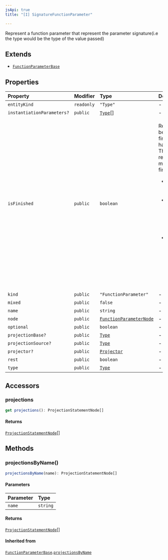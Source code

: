 ```yaml
---
jsApi: true
title: "[I] SignatureFunctionParameter"

---
```

Represent a function parameter that represent the parameter signature(i.e the type would be the type of the value passed)

## Extends

- [`FunctionParameterBase`](FunctionParameterBase.md)

## Properties

| Property | Modifier | Type | Description | Inherited from |
| :------ | :------ | :------ | :------ | :------ |
| `entityKind` | `readonly` | `"Type"` | - | [`FunctionParameterBase`](FunctionParameterBase.md).`entityKind` |
| `instantiationParameters?` | `public` | [`Type`](../type-aliases/Type.md)[] | - | [`FunctionParameterBase`](FunctionParameterBase.md).`instantiationParameters` |
| `isFinished` | `public` | `boolean` | <p>Reflect if a type has been finished(Decorators have been called). There is multiple reasons a type might not be finished:</p><ul><li>a template declaration will not</li><li>a template instance that argument that are still template parameters</li><li>a template instance that is only partially instantiated(like a templated operation inside a templated interface)</li></ul> | [`FunctionParameterBase`](FunctionParameterBase.md).`isFinished` |
| `kind` | `public` | `"FunctionParameter"` | - | [`FunctionParameterBase`](FunctionParameterBase.md).`kind` |
| `mixed` | `public` | `false` | - | - |
| `name` | `public` | `string` | - | [`FunctionParameterBase`](FunctionParameterBase.md).`name` |
| `node` | `public` | [`FunctionParameterNode`](FunctionParameterNode.md) | - | [`FunctionParameterBase`](FunctionParameterBase.md).`node` |
| `optional` | `public` | `boolean` | - | [`FunctionParameterBase`](FunctionParameterBase.md).`optional` |
| `projectionBase?` | `public` | [`Type`](../type-aliases/Type.md) | - | [`FunctionParameterBase`](FunctionParameterBase.md).`projectionBase` |
| `projectionSource?` | `public` | [`Type`](../type-aliases/Type.md) | - | [`FunctionParameterBase`](FunctionParameterBase.md).`projectionSource` |
| `projector?` | `public` | [`Projector`](Projector.md) | - | [`FunctionParameterBase`](FunctionParameterBase.md).`projector` |
| `rest` | `public` | `boolean` | - | [`FunctionParameterBase`](FunctionParameterBase.md).`rest` |
| `type` | `public` | [`Type`](../type-aliases/Type.md) | - | - |

## Accessors

### projections

```ts
get projections(): ProjectionStatementNode[]
```

#### Returns

[`ProjectionStatementNode`](ProjectionStatementNode.md)[]

## Methods

### projectionsByName()

```ts
projectionsByName(name): ProjectionStatementNode[]
```

#### Parameters

| Parameter | Type |
| :------ | :------ |
| `name` | `string` |

#### Returns

[`ProjectionStatementNode`](ProjectionStatementNode.md)[]

#### Inherited from

[`FunctionParameterBase`](FunctionParameterBase.md).[`projectionsByName`](FunctionParameterBase.md#projectionsbyname)
